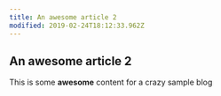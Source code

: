```yaml
---
title: An awesome article 2
modified: 2019-02-24T18:12:33.962Z
---
```


## An awesome article 2

This is some **awesome** content for a crazy sample blog
